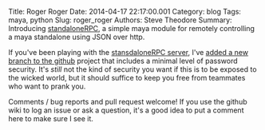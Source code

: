 Title: Roger Roger
Date: 2014-04-17 22:17:00.001
Category: blog
Tags: maya, python
Slug: roger_roger
Authors: Steve Theodore
Summary: Introducing [standaloneRPC](https://github.com/theodox/standaloneRPC/tree/more-secure), a simple maya module for remotely controlling a maya standalone using JSON over http.

If you've been playing with the [stansdaloneRPC server](http://techartsurvival.blogspot.com/2014/04/earth-calling-mayastandalone.html), I've [added a new branch to the github](https://github.com/theodox/standaloneRPC/tree/more-secure) project that includes a minimal level of password security. It's _still_ not the kind of security you want if this is to be exposed to the wicked world, but it should suffice to keep you free from teammates who want to prank you.  
  
Comments / bug reports and pull request welcome!  If you use the github wiki to log an issue or ask a question, it's a good idea to put a comment here to make sure I see it.  
  


